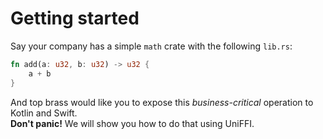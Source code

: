# Getting started

Say your company has a simple `math` crate with the following `lib.rs`:

```rust
fn add(a: u32, b: u32) -> u32 {
    a + b
}
```

And top brass would like you to expose this *business-critical* operation to Kotlin and Swift.  
**Don't panic!** We will show you how to do that using UniFFI.
